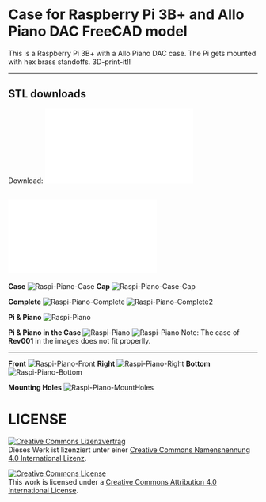 # Case for Raspberry Pi 3B+ and Allo Piano DAC FreeCAD model

This is a Raspberry Pi 3B+ with a Allo Piano DAC case.
The Pi gets mounted with hex brass standoffs.
3D-print-it!!

-----------
## STL downloads
Download:
![STL File: Case](rpi-piano-case.stl)

![STL File: Cap](rpi-piano-cap.stl)
-----------

**Case**
![Raspi-Piano-Case](img/case-img.png)
**Cap**
![Raspi-Piano-Case-Cap](img/case-img-cap.png)

**Complete**
![Raspi-Piano-Complete](img/case-img-complete.png)
![Raspi-Piano-Complete2](img/case-img-complete2.png)

**Pi & Piano**
![Raspi-Piano](img/foto-rpi-piano.jpg)

**Pi & Piano in the Case**
![Raspi-Piano](img/foto-rpi-piano-case001.jpg)
![Raspi-Piano](img/foto-rpi-piano-case002.jpg)
Note: The case of **Rev001** in the images does not fit properlly.


-----------
**Front**
![Raspi-Piano-Front](img/case-img_complete-front.png)
**Right**
![Raspi-Piano-Right](img/case-img_complete-right.png)
**Bottom**
![Raspi-Piano-Bottom](img/case-img_complete-bottom.png)

**Mounting Holes**
![Raspi-Piano-MountHoles](img/case-img-mount-holes.png)

# LICENSE

<dl>
<a rel="license" href="http://creativecommons.org/licenses/by/4.0/"><img alt="Creative Commons Lizenzvertrag" style="border-width:0" src="https://i.creativecommons.org/l/by/4.0/88x31.png" /></a><br />Dieses Werk ist lizenziert unter einer <a rel="license" href="http://creativecommons.org/licenses/by/4.0/">Creative Commons Namensnennung 4.0 International Lizenz</a>.
</dl>

<dl>
<a rel="license" href="http://creativecommons.org/licenses/by/4.0/"><img alt="Creative Commons License" style="border-width:0" src="https://i.creativecommons.org/l/by/4.0/88x31.png" /></a><br />This work is licensed under a <a rel="license" href="http://creativecommons.org/licenses/by/4.0/">Creative Commons Attribution 4.0 International License</a>.
</dl>
